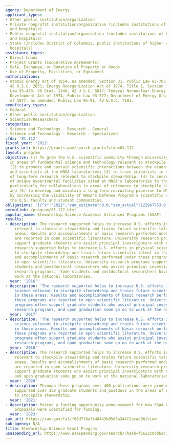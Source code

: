 ```yaml
---
agency: Department of Energy
applicant_types:
- Other public institution/organization
- Private nonprofit institution/organization (includes institutions of higher education
  and hospitals)
- Public nonprofit institution/organization (includes institutions of higher education
  and hospitals)
- State (includes District of Columbia, public institutions of higher education and
  hospitals)
assistance_types:
- Direct Loans
- Project Grants (Cooperative Agreements)
- Sale, Exchange, or Donation of Property or Goods
- Use of Property, Facilities, or Equipment
authorizations:
- Atomic Energy Act of 1954, as amended, Section 31, Public Law 83-703, 68 Stat. 919,
  42 U.S.C. 2051; Energy Reorganization Act of 1974, Title 1, Section 107, Public
  Law 93-438, 88 Stat. 1240, 42 U.S.C. 5817; Federal Nonnuclear Energy Research and
  Development Act of 1974, Public Law 93-577; Department of Energy Organization Act
  of 1977, as amended, Public Law 95-91, 42 U.S.C. 7101.
beneficiary_types:
- Federal
- Other public institution/organization
- Scientist/Researchers
categories:
- Science and Technology - Research - General
- Science and Technology - Research - Specialized
cfda: '81.112'
fiscal_year: '2022'
grants_url: https://grants.gov/search-grants?cfda=81.112
layout: program
objective: (1) To grow the U.S. scientific community through university involvement
  in areas of fundamental science and technology relevant to stockpile stewardship;
  (2) to promote and sustain scientific interactions between the academic community
  and scientists at the NNSA laboratories; (3) to train scientists in specific areas
  of long-term research relevant to stockpile stewardship; (4) to increase the availability
  of unique experimental facilities sited at NNSA's laboratories to the academic community,
  particularly for collaborations in areas of relevance to stockpile stewardship;
  and (5) to develop and maintain a long-term recruiting pipeline to NNSA's laboratories
  by increasing the visibility of NNSA's Defense Program's scientific activities to
  the U.S. faculty and student communities.
obligations: '[{"x":"2022","sam_estimate":0.0,"sam_actual":122967753.0,"usa_spending_actual":122967752.68},{"x":"2023","sam_estimate":125000000.0,"sam_actual":0.0,"usa_spending_actual":117967355.84},{"x":"2024","sam_estimate":125000000.0,"sam_actual":0.0,"usa_spending_actual":136918911.31}]'
permalink: /program/81.112.html
popular_name: Stewardship Science Academic Alliances Programs (SSAP)
results:
- description: The research supported helps to increase U.S. efforts in physical science
    relevant to stockpile stewardship and trains future scientific talent in these
    areas. Results and accomplishments of basic research performed under these programs
    are reported in open scientific literature. University research programs often
    support graduate students who assist principal investigators with research programs.  The
    research supported helps to increase U.S. efforts in physical science relevant
    to stockpile stewardship and trains future scientific talent in these areas. Results
    and accomplishments of basic research performed under these programs are reported
    in open scientific literature. University research programs supported graduate
    students and postdoctoral researchers who assist principal investigators with
    research programs.  Some students and postdoctoral researchers have gone on to
    work at the national laboratories.
  year: '2016'
- description: 'The research supported helps to increase U.S. efforts in physical
    science relevant to stockpile stewardship and trains future scientific talent
    in these areas. Results and accomplishments of basic research performed under
    these programs are reported in open scientific literature. University research
    programs often support graduate students who assist principal investigators with
    research programs, and upon graduation some go on to work at the national laboratories. '
  year: '2017'
- description: 'The research supported helps to increase U.S. efforts in physical
    science relevant to stockpile stewardship and trains future scientific talent
    in these areas. Results and accomplishments of basic research performed under
    these programs are reported in open scientific literature. University research
    programs often support graduate students who assist principal investigators with
    research programs, and upon graduation some go on to work at the national laboratories. '
  year: '2018'
- description: The research supported helps to increase U.S. efforts in physical science
    relevant to stockpile stewardship and trains future scientific talent in these
    areas. Results and accomplishments of basic research performed under these programs
    are reported in open scientific literature. University research programs often
    support graduate students who assist principal investigators with research programs,
    and upon graduation some go on to work at the national laboratories.
  year: '2020'
- description: Through these programs over 400 publications were produced.  The programs
    supported over 350 graduate students and postdocs in the areas of research related
    to stockpile stewardship.
  year: '2021'
- description: Posted a funding opportunity announcement for new SSAA Centers of Excellence.  Nine
    proposals were identified for funding.
  year: '2023'
sam_url: https://sam.gov/fal/f08d7f8a7148443b85d3a344f2acad86/view
sub-agency: N/A
title: Stewardship Science Grant Program
usaspending_url: https://www.usaspending.gov/search/?hash=f6613c0dd6ac7eb8c11f57159e99a94a
---
```


